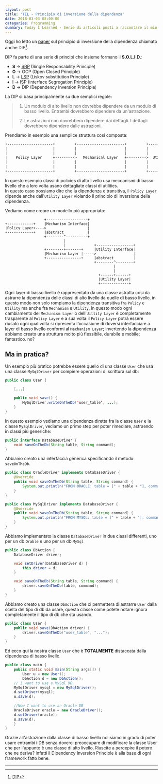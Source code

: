 ```yaml
---
layout: post
title: "TIL - Principio di inversione della dipendenza"
date: 2018-03-03 08:00:00
categories: Programming
summary: Today I Learned - Serie di articoli posti a raccontare il mio percorso di studio giornaliero in cui cercherò di riassumere concetti tecnici e non ~ 
---
```


Oggi ho letto un [paper](https://drive.google.com/file/d/0BwhCYaYDn8EgMjdlMWIzNGUtZTQ0NC00ZjQ5LTkwYzQtZjRhMDRlNTQ3ZGMz/view) sul principio di inversione della dipendenza chiamato anche DIP[^1].

DIP fa parte di una serie di principi che insieme formano il **S.O.L.I.D.**:

* **S** -> [SRP](https://dlion.it/til-srp/) (Single Responsability Principle)
* **O** -> OCP (Open Closed Principle)
* **L** -> [LSP](https://dlion.it/til-lsp/) (Liskov substitution Principle)
* **I** -> [ISP](https://dlion.it/til-isp/) (Interface Segregation Principle)
* **D** -> DIP (Dependency Inversion Principle)

La DIP si basa principalmente su due semplici regole:

> 1. Un modulo di alto livello non dovrebbe dipendere da un modulo di basso livello. Entrambi dovrebbero dipendere da un'astrazione.
>
> 2. Le astrazioni non dovrebbero dipendere dai dettagli. I dettagli dovrebbero dipendere dalle astrazioni.

Prendiamo in esempio una semplice struttura così composta:

```txt
+---------------------+         +----------------------+         +--------------------+
|                     |         |                      |         |                    |
|                     |         |                      |         |                    |
|    Policy Layer     +--------->   Mechanical Layer   +--------->  Utility Layer     |
|                     |         |                      |         |                    |
|                     |         |                      |         |                    |
+---------------------+         +----------------------+         +--------------------+
```

In questo esempio classi di policies di alto livello usa meccanismi di basso livello che a loro volta usano dettagliate classi di utilities.   
In questo caso possiamo dire che la dipendenza è transitiva, il `Policy Layer` dipende anche dall'`Utility Layer` violando il principio di inversione della dipendenza.

Vediamo come creare un modello più appropriato:

```
                  +-------------------+
+------------+    |Mechanism Interface|
|Policy Layer+---->                   |
+------------+    |abstract           |
                  +--------^----------+
                           |
                           |             +-----------------+
                  +--------+-------+     |Utility Interface|
                  |Mechanism Layer |----->                 |
                  +----------------+     |abstract         |
                                         +--------^--------+
                                                  |
                                                  |
                                           +------+------+
                                           |Utility Layer|
                                           +-------------+
```

Ogni layer di basso livello è rappresentato da una classe astratta così da astrarre la dipendenza delle classi di alto livello da quelle di basso livello, in questo modo non solo rompiamo la dipendenza transitiva fra `Policy` e `Utility` ma anche fra `Mechanism` e `Utility`, in questo modo ogni cambiamento del `Mechanism Layer` o dell'`Uitlity Layer` è completamente trasparente al `Policy Layer` e a sua volta il `Policy Layer` potrà essere riusato ogni qual volta si ripresenta l'occasione di doversi interfacciare a layer di basso livello conformi al `Mechanism Layer`; invertendo la dipendenza abbiamo creato una struttura molto più flessibile, durabile e mobile; fantastico. no?

## Ma in pratica?

Un esempio più pratico potrebbe essere quello di una classe `User` che usa una classe `MySqlDriver` per compiere operazioni di scrittura sul db:

```java
public class User {
	
	[...]

	public void save() {
		MySqlDriver.writeOnTheDb('user_table', ...);
	}
}
```

In questo esempio vediamo una dipendenza diretta fra la classe `User` e la classe `MySqlDriver`, vediamo un primo step per poter rimediare, astraendo in classi più generiche:

```java
public interface DatabaseDriver {
    void saveOnTheDb(String table, String command);
}
```

Abbiamo creato una interfaccia generica specificando il metodo `saveOnTheDb`.


```java
public class OracleDriver implements DatabaseDriver {
    @Override
    public void saveOnTheDb(String table, String command) {
        System.out.println("FROM ORACLE: table = [" + table + "], command = [" + command + "]");
    }
}
```

```java
public class MySqlDriver implements DatabaseDriver {
    @Override
    public void saveOnTheDb(String table, String command) {
        System.out.println("FROM MYSQL: table = [" + table + "], command = [" + command + "]");
    }
}
```

Abbiamo implementato la classe `DatabaseDriver` in due classi differenti, uno per un db `Orable` e uno per un db `MySql`


```java
public class DbAction {
    DatabaseDriver driver;

    void setDriver(DatabaseDriver d) {
        this.driver = d;
    }

    void saveOnTheDb(String table, String command) {
        driver.saveOnTheDb(table, command);
    }
}
```

Abbiamo creato una classe `DbAction` che ci permettera di astrarre `User` dalla scelta del tipo di db da usare, questa classe come potete notare ignora completamente il tipo di db che sta usando.


```java
public class User {
    public void save(DbAction driver) {
        driver.saveOnTheDb("user_table", "...");
    }
}
```

Ed ecco qui la nostra classe `User` che è **TOTALMENTE** distaccata dalla dipendenza di basso livello.


```java
public class main {
    public static void main(String args[]) {
        User u = new User();
        DbAction d = new DbAction();
   	// I want to use a MySql DB
	MySqlDriver mysql = new MySqlDriver();
	d.setDriver(mysql);
	u.save(d);
		
	//Now I want to use an Oracle DB
	OracleDriver oracle = new OracleDriver();
	d.setDriver(oracle);
	u.save(d);
    }
}
```

Grazie all'astrazione dalla classe di basso livello noi siamo in grado di poter usare entrambi i DB senza doverci preoccupare di modificare la classe User che per l'appunto è una classe di alto livello. Riuscite a percepire il potere che ne deriva? Infatti il Dipendency Inversion Principle è alla base di ogni framework fatto bene.

---

[^1]: [DIP](https://en.wikipedia.org/wiki/Dependency_inversion_principle)



